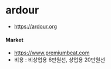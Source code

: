 # ardour
- https://ardour.org


#### Market
- https://www.premiumbeat.com
- 비용 : 비상업용 6만원선, 상업용 20만원선
